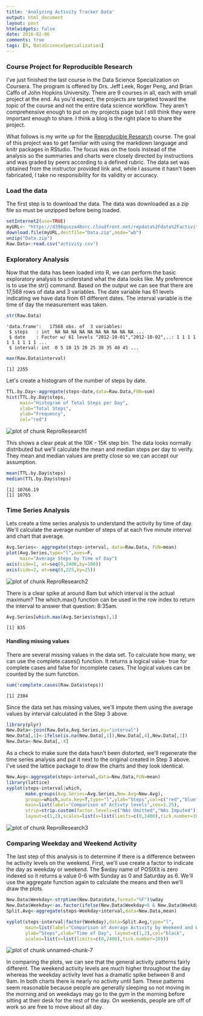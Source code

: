 ```yaml
---
title: 'Analyzing Activity Tracker Data'
output: html_document
layout: post
htmlwidgets: false
date: 2016-02-06
comments: true
tags: [R, DataScienceSpecialization]
---
```


### Course Project for Reproducible Research   
I've just finished the last course in the Data Science Specialization on Coursera. The program is offered by Drs. Jeff Leek, Roger Peng, and Brian Caffo of John Hopkins University. There are 9 courses in all, each with small project at the end. As you'd expect, the projects are targeted toward the topic of the course and not the entire data science workflow. They aren't comprehensive enough to put on my projects page but I still think they were important enough to share. I think a blog is the right place to share the project.

What follows is my write up for the [Reproducible Research](https://class.coursera.org/repdata-008) course. The goal of this project was to get familiar with using the markdown language and knitr packages in RStudio. The focus was on the tools instead of the analysis so the summaries and charts were closely directed by instructions and was graded by peers according to a defined rubric. The data set was obtained from the instructor provided link and, while I assume it hasn't been fabricated, I take no responsibility for its validity or accuracy. 


### Load the data
The first step is to download the data. The data was downloaded as a zip file so must be unzipped before being loaded.  

```r
setInternet2(use=TRUE)
myURL<- "https://d396qusza40orc.cloudfront.net/repdata%2Fdata%2Factivity.zip"
download.file(myURL,destfile="Data.zip",mode="wb")
unzip("Data.zip")
Raw.Data<-read.csv("activity.csv")
```

### Exploratory Analysis
Now that the data has been loaded into R, we can perform the basic exploratory analysis to understand what the data looks like.  My preference is to use the str() command.  Based on the output we can see that there are 17,568 rows of data and 3 variables. The date variable has 61 levels indicating we have data from 61 different dates.  The interval variable is the time of day the measurement was taken.


```r
str(Raw.Data)
```

```
'data.frame':	17568 obs. of  3 variables:
 $ steps   : int  NA NA NA NA NA NA NA NA NA NA ...
 $ date    : Factor w/ 61 levels "2012-10-01","2012-10-02",..: 1 1 1 1 1 1 1 1 1 1 ...
 $ interval: int  0 5 10 15 20 25 30 35 40 45 ...
```

```r
max(Raw.Data$interval)
```

```
[1] 2355
```

Let's create a histogram of the number of steps by date.


```r
TTL.by.Day<-aggregate(steps~date,data=Raw.Data,FUN=sum)
hist(TTL.by.Day$steps,
     main="Histogram of Total Steps per Day",
     xlab="Total Steps",
     ylab="Frequency",
     col="red")
```

![plot of chunk ReproResearch1](/images/ReproResearch1-1.png)

This shows a clear peak at the 10K - 15K step bin.  The data looks normally distributed but we'll calculate the mean and median steps per day to verify. They mean and median values are pretty close so we can accept our assumption.

```r
mean(TTL.by.Day$steps)
median(TTL.by.Day$steps)
```

```
[1] 10766.19
[1] 10765
```


### Time Series Analysis
Lets create a time series analysis to understand the activity by time of day. We'll calculate the average number of steps of at each five minute interval and chart that average.  

```r
Avg.Series<- aggregate(steps~interval, data=Raw.Data, FUN=mean)
plot(Avg.Series,type="l",axes=F,
     main="Average Steps by Time of Day")
axis(side=1, at=seq(0,2400,by=100))
axis(side=2, at=seq(0,225,by=25))
```

![plot of chunk ReproResearch2](/images/ReproResearch2-1.png)

There is a clear spike at around 8am but which interval is the actual maximum?  The which.max() function can be used in the row index to return the interval to answer that question: 8:35am.

```r
Avg.Series[which.max(Avg.Series$steps),1]
```

```
[1] 835
```
#### Handling missing values
There are several missing values in the data set. To calculate how many, we can use the complete.cases() function.  It returns a logical value- true for complete cases and false for incomplete cases.  The logical values can be counted by the sum function.


```r
sum(!complete.cases(Raw.Data$steps))
```

```
[1] 2304
```
Since the data set has missing values, we'll impute them using the average values by interval calculated in the Step 3 above.


```r
library(plyr)
New.Data<-join(Raw.Data,Avg.Series,by="interval")
New.Data[,1]<-ifelse(is.na(New.Data[,1]),New.Data[,4],New.Data[,1])
New.Data<-New.Data[,-4]
```

As a check to make sure the data hasn't been distorted, we'll regenerate the time series analysis and put it next to the original created in Step 3 above. I've used the lattice package to draw the charts and they look identical.


```r
New.Avg<-aggregate(steps~interval,data=New.Data,FUN=mean)
library(lattice)
xyplot(steps~interval|which,
       make.groups(Avg.Series=Avg.Series,New.Avg=New.Avg),
       groups=which,auto.key=T,type="l",ylab="Steps",col=c("red","blue"),
       main=list(label="Comparison of Activty levels",cex=1.25),
       strip=strip.custom(factor.levels=c("NAs Omitted","NAs Imputed")),
       layout=c(1,2),scales=list(x=list(limits=c(0,2400),tick.number=10)))
```

![plot of chunk ReproResearch3](/images/ReproResearch3-1.png)

### Comparing Weekday and Weekend Activity
The last step of this analysis is to determine if there is a difference between he activity levels on the weekend.  First, we'll use create a factor to indicate the day as weekday or weekend.  The $wday name of POSIXlt is zero indexed so it returns a value 0-6 with Sunday as 0 and Saturday as 6. We'll use the aggregate function again to calculate the means and then we'll draw the plots.


```r
New.Data$Weekday<-strptime(New.Data$date,format="%F")$wday
New.Data$Weekday<-as.factor(ifelse(New.Data$Weekday<6 & New.Data$Weekday>0,"Weekday","Weekend"))
Split.Avg<-aggregate(steps~Weekday+interval,data=New.Data,mean)

xyplot(steps~interval|factor(Weekday),data=Split.Avg,type="l",
       main=list(label="Comparison of Average Activity by Weekend and Weekdays",cex=1.25),
       ylab="Steps",xlab="Time of Day", layout=c(1,2),col="black",
       scales=list(x=list(limits=c(0,2400),tick.number=10)))
```

![plot of chunk unnamed-chunk-7](/images/unnamed-chunk-7-1.png)

In comparing the plots, we can see that the general activity patterns fairly different. The weekend activity levels are much higher throughout the day whereas the weekday activity level has a dramatic spike between 8 and 9am.  In both charts there is nearly no activity until 5am.  These patterns seem reasonable because people are generally sleeping so not moving in the morning and on weekdays may go to the gym in the morning before sitting at their desk for the rest of the day.  On weekends, people are off of work so are free to move about all day.
